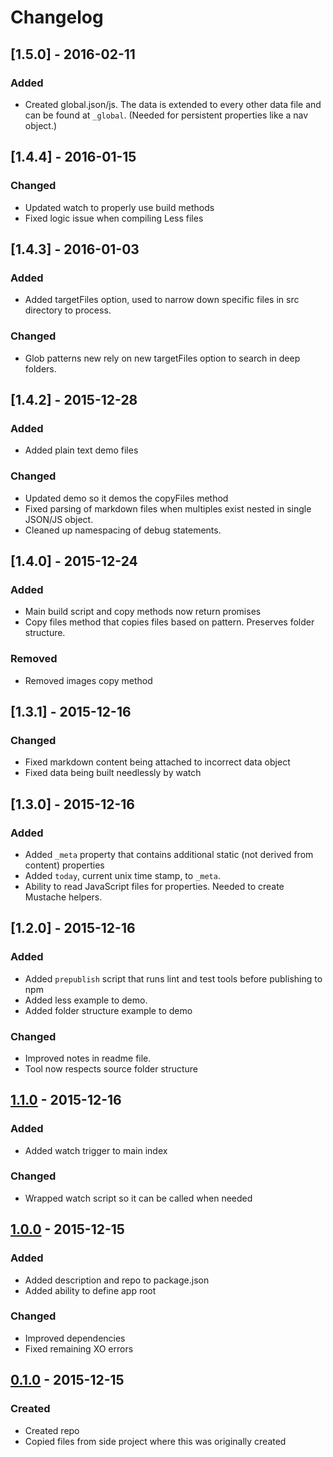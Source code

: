 # Changelog

## [1.5.0] - 2016-02-11

### Added

- Created global.json/js. The data is extended to every other data file and can be found at `_global`. (Needed for persistent properties like a nav object.)

## [1.4.4] - 2016-01-15

### Changed

- Updated watch to properly use build methods
- Fixed logic issue when compiling Less files

## [1.4.3] - 2016-01-03

### Added

- Added targetFiles option, used to narrow down specific files in src directory to process.

### Changed

- Glob patterns new rely on new targetFiles option to search in deep folders.

## [1.4.2] - 2015-12-28

### Added

- Added plain text demo files

### Changed

- Updated demo so it demos the copyFiles method
- Fixed parsing of markdown files when multiples exist nested in single JSON/JS object.
- Cleaned up namespacing of debug statements.

## [1.4.0] - 2015-12-24

### Added

- Main build script and copy methods now return promises
- Copy files method that copies files based on pattern. Preserves folder structure.

### Removed

- Removed images copy method

## [1.3.1] - 2015-12-16

### Changed

- Fixed markdown content being attached to incorrect data object
- Fixed data being built needlessly by watch

## [1.3.0] - 2015-12-16

### Added

- Added `_meta` property that contains additional static (not derived from content) properties
- Added `today`, current unix time stamp, to `_meta`.
- Ability to read JavaScript files for properties. Needed to create Mustache helpers.

## [1.2.0] - 2015-12-16

### Added

- Added `prepublish` script that runs lint and test tools before publishing to npm
- Added less example to demo.
- Added folder structure example to demo

### Changed

- Improved notes in readme file.
- Tool now respects source folder structure

## [1.1.0] - 2015-12-16

### Added

- Added watch trigger to main index

### Changed

- Wrapped watch script so it can be called when needed

## [1.0.0] - 2015-12-15

### Added

- Added description and repo to package.json
- Added ability to define app root

### Changed

- Improved dependencies
- Fixed remaining XO errors

## [0.1.0] - 2015-12-15

### Created

- Created repo
- Copied files from side project where this was originally created

[1.1.0]: https://github.com/Macrofig/plain-static/releases/tag/v1.1.0
[1.0.0]: https://github.com/Macrofig/plain-static/releases/tag/v1.0.0
[0.1.0]: https://github.com/Macrofig/plain-static/releases/tag/v0.1.0
